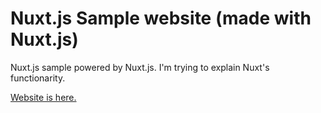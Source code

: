# Nuxt.js Sample website (made with Nuxt.js)

Nuxt.js sample powered by Nuxt.js.
I'm trying to explain Nuxt's functionarity.

[Website is here.](https://kind-visvesvaraya-670941.netlify.com)


